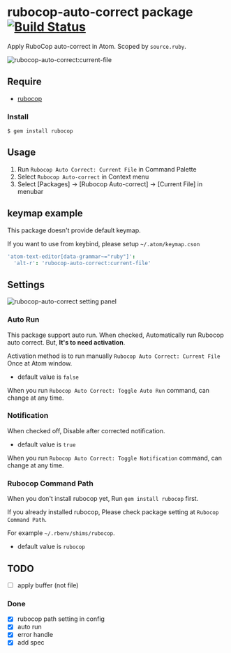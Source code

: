 # rubocop-auto-correct package [![Build Status](https://travis-ci.org/tomoya/rubocop-auto-correct.svg?branch=master)](https://travis-ci.org/tomoya/rubocop-auto-correct)

Apply RuboCop auto-correct in Atom. Scoped by `source.ruby`.

![rubocop-auto-correct:current-file](https://cloud.githubusercontent.com/assets/18009/7874437/9f40b20a-05ea-11e5-8822-229c8f79abe4.gif)

## Require

* [rubocop](https://github.com/bbatsov/rubocop)

### Install

    $ gem install rubocop

## Usage

1. Run `Rubocop Auto Correct: Current File` in Command Palette
2. Select `Rubocop Auto-correct` in Context menu
3. Select [Packages] -> [Rubocop Auto-correct] -> [Current File] in menubar

## keymap example

This package doesn't provide default keymap.

If you want to use from keybind, please setup `~/.atom/keymap.cson`

```coffee
'atom-text-editor[data-grammar~="ruby"]':
  'alt-r': 'rubocop-auto-correct:current-file'
```

## Settings

![rubocop-auto-correct setting panel](https://cloud.githubusercontent.com/assets/18009/7906495/31e36f0c-0867-11e5-8184-0bed41927757.png)

### Auto Run

This package support auto run. When checked, Automatically run Rubocop auto correct. But, **It's to need activation**.

Activation method is to run manually `Rubocop Auto Correct: Current File` Once at Atom window.

- default value is `false`

When you run `Rubocop Auto Correct: Toggle Auto Run` command, can change at any time.

### Notification

When checked off, Disable after corrected notification.

- default value is `true`

When you run `Rubocop Auto Correct: Toggle Notification` command, can change at any time.

### Rubocop Command Path

When you don't install rubocop yet, Run `gem install rubocop` first.

If you already installed rubocop, Please check package setting at `Rubocop Command Path`.

For example `~/.rbenv/shims/rubocop`.

- default value is `rubocop`

## TODO

* [ ] apply buffer (not file)

### Done

* [x] rubocop path setting in config
* [x] auto run
* [x] error handle
* [x] add spec
